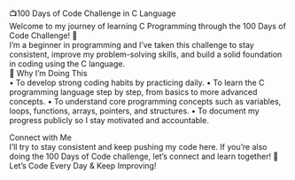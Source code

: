 📺100 Days of Code Challenge in C Language
<br>
Welcome to my journey of learning C Programming through the 100 Days of Code Challenge! 🚀
<br>
I’m a beginner in programming and I’ve taken this challenge to stay consistent, improve my problem-solving skills, and build a solid foundation in coding using the C language.
<br>
📌 Why I’m Doing This
<br>
	•	To develop strong coding habits by practicing daily.
	•	To learn the C programming language step by step, from basics to more advanced concepts.
	•	To understand core programming concepts such as variables, loops, functions, arrays, pointers, and structures.
	•	To document my progress publicly so I stay motivated and accountable.

 Connect with Me
 <br>
I’ll try to stay consistent and keep pushing my code here.
If you’re also doing the 100 Days of Code challenge, let’s connect and learn together!
🚀 Let’s Code Every Day & Keep Improving!
